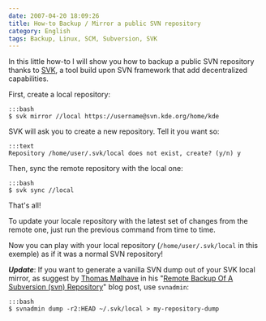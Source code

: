 ```yaml
---
date: 2007-04-20 18:09:26
title: How-to Backup / Mirror a public SVN repository
category: English
tags: Backup, Linux, SCM, Subversion, SVK
---
```


In this little how-to I will show you how to backup a public SVN repository
thanks to [SVK](https://svk.bestpractical.com), a tool build upon SVN framework
that add decentralized capabilities.

First, create a local repository:

    :::bash
    $ svk mirror //local https://username@svn.kde.org/home/kde

SVK will ask you to create a new repository. Tell it you want so:

    :::text
    Repository /home/user/.svk/local does not exist, create? (y/n) y

Then, sync the remote repository with the local one:

    :::bash
    $ svk sync //local

That's all!

To update your locale repository with the latest set of changes from the remote
one, just run the previous command from time to time.

Now you can play with your local repository (`/home/user/.svk/local` in this
exemple) as if it was a normal SVN repository!

**_Update_**: If you want to generate a vanilla SVN dump out of your SVK local
mirror, as suggest by [Thomas Mølhave](https://moelhave.dk) in his
"[Remote Backup Of A Subversion (svn) Repository](https://moelhave.dk/2006/07/remote-mirroring-a-subversion-svn-repository/)"
blog post, use `svnadmin`:

    :::bash
    $ svnadmin dump -r2:HEAD ~/.svk/local > my-repository-dump
